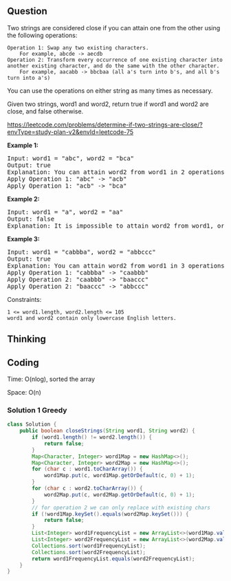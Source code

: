 ## Question
Two strings are considered close if you can attain one from the other using the following operations:

    Operation 1: Swap any two existing characters.
        For example, abcde -> aecdb
    Operation 2: Transform every occurrence of one existing character into another existing character, and do the same with the other character.
        For example, aacabb -> bbcbaa (all a's turn into b's, and all b's turn into a's)

You can use the operations on either string as many times as necessary.

Given two strings, word1 and word2, return true if word1 and word2 are close, and false otherwise.

https://leetcode.com/problems/determine-if-two-strings-are-close/?envType=study-plan-v2&envId=leetcode-75

**Example 1:**
<pre>
Input: word1 = "abc", word2 = "bca"
Output: true
Explanation: You can attain word2 from word1 in 2 operations.
Apply Operation 1: "abc" -> "acb"
Apply Operation 1: "acb" -> "bca"
</pre>

**Example 2:**
<pre>
Input: word1 = "a", word2 = "aa"
Output: false
Explanation: It is impossible to attain word2 from word1, or vice versa, in any number of operations.
</pre>

**Example 3:**
<pre>
Input: word1 = "cabbba", word2 = "abbccc"
Output: true
Explanation: You can attain word2 from word1 in 3 operations.
Apply Operation 1: "cabbba" -> "caabbb"
Apply Operation 2: "caabbb" -> "baaccc"
Apply Operation 2: "baaccc" -> "abbccc"
</pre>

Constraints:

    1 <= word1.length, word2.length <= 105
    word1 and word2 contain only lowercase English letters.



## Thinking


## Coding
Time: O(nlog), sorted the array

Space: O(n)

### Solution 1 Greedy
```java
class Solution {
    public boolean closeStrings(String word1, String word2) {
        if (word1.length() != word2.length()) {
            return false;
        }
        Map<Character, Integer> word1Map = new HashMap<>();
        Map<Character, Integer> word2Map = new HashMap<>();
        for (char c : word1.toCharArray()) {
            word1Map.put(c, word1Map.getOrDefault(c, 0) + 1);
        }
        for (char c : word2.toCharArray()) {
            word2Map.put(c, word2Map.getOrDefault(c, 0) + 1);
        }
        // for operation 2 we can only replace with existing chars
        if (!word1Map.keySet().equals(word2Map.keySet())) {
            return false;
        }
        List<Integer> word1FrequencyList = new ArrayList<>(word1Map.values());
        List<Integer> word2FrequencyList = new ArrayList<>(word2Map.values());
        Collections.sort(word1FrequencyList);
        Collections.sort(word2FrequencyList);
        return word1FrequencyList.equals(word2FrequencyList);
    }
}
```
